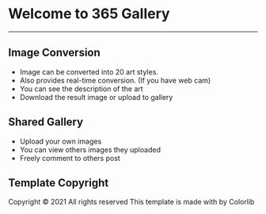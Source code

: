 # Welcome to 365 Gallery
---
## Image Conversion
- Image can be converted into 20 art styles.
- Also provides real-time conversion. (If you have web cam)
- You can see the description of the art
- Download the result image or upload to gallery

## Shared Gallery
- Upload your own images
- You can view others images they uploaded
- Freely comment to others post

## Template Copyright
Copyright © 2021 All rights reserved 
This template is made with by Colorlib

